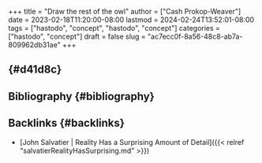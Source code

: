 +++
title = "Draw the rest of the owl"
author = ["Cash Prokop-Weaver"]
date = 2023-02-18T11:20:00-08:00
lastmod = 2024-02-24T13:52:01-08:00
tags = ["hastodo", "concept", "hastodo", "concept"]
categories = ["hastodo", "concept"]
draft = false
slug = "ac7ecc0f-8a56-48c8-ab7a-809962db31ae"
+++

##  {#d41d8c}


## Bibliography {#bibliography}

<style>.csl-entry{text-indent: -1.5em; margin-left: 1.5em;}</style><div class="csl-bib-body">
</div>


## Backlinks {#backlinks}

-   [John Salvatier | Reality Has a Surprising Amount of Detail]({{< relref "salvatierRealityHasSurprising.md" >}})
